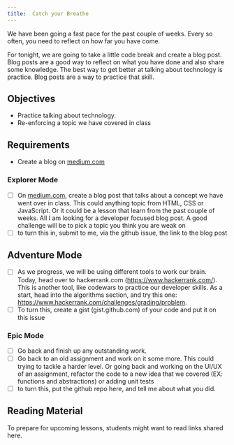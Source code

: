 ```yaml
---
title:  Catch your Breathe
---
```


We have been going a fast pace for the past couple of weeks. Every so often, you need to reflect on how far you have come.

For tonight, we are going to take a little code break and create a blog post. Blog posts are a good way to reflect on what you have done and also share some knowledge. The best way to get better at talking about technology is practice. Blog posts are a way to practice that skill.

## Objectives

- Practice talking about technology.
- Re-enforcing a topic we have covered in class

## Requirements

- Create a blog on [medium.com](https://medium.com/)

### Explorer Mode

- [ ] On [medium.com](https://medium.com/), create a blog post that talks about a concept we have went over in class. This could anything topic from HTML, CSS or JavaScript. Or it could be a lesson that learn from the past couple of weeks. All I am looking for a developer focused blog post. A good challenge will be to pick a topic you think you are weak on
- [ ] to turn this in, submit to me, via the github issue, the link to the blog post

## Adventure Mode

- [ ] As we progress, we will be using different tools to work our brain. Today, head over to hackerrank.com (https://www.hackerrank.com/). This is another tool, like codewars to practice our developer skills. As a start, head into the algorithms section, and try this one: https://www.hackerrank.com/challenges/grading/problem.
- [ ] To turn this, create a gist (gist.github.com) of your code and put it on this issue

### Epic Mode

- [ ] Go back and finish up any outstanding work.
- [ ] Go back to an old assignment and work on it some more. This could trying to tackle a harder level. Or going back and working on the UI/UX of an assignment, refactor the code to a new idea that we covered (EX: functions and abstractions) or adding unit tests
- [ ] to turn this, put the github repo here, and tell me about what you did.

## Reading Material

To prepare for upcoming lessons, students might want to read links shared here.
